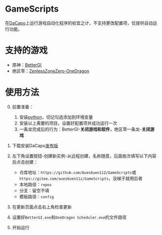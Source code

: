 # GameScripts

在[DaCapo](https://github.com/Aues6uen11Z/DaCapo)上运行游戏自动化程序的权宜之计，不支持更改配置项，仅提供自动运行功能。

# 支持的游戏

- 原神：[BetterGI](https://github.com/babalae/better-genshin-impact)
- 绝区零：[ZenlessZoneZero-OneDragon](https://github.com/DoctorReid/ZenlessZoneZero-OneDragon)

# 使用方法

0. 前置准备：
    1. 安装[python](https://www.python.org/ftp/python/3.11.9/python-3.11.9-embed-amd64.zip)，切记勾选添加到环境变量
    2. 安装以上需要的项目，设置好配置项并成功运行一次
    3. 一条龙完成后的行为：BetterGI-**关闭游戏和软件**，绝区零一条龙-**关闭游戏**
    
1. 下载安装DaCapo[发布版](https://github.com/Aues6uen11Z/DaCapo/releases/latest)
2. 左下角设置按钮-创建新实例-从远程创建，名称随意，后面依次填写以下内容后点击创建：
   - 仓库地址：`https://github.com/Aues6uen11Z/GameScripts`或`https://gitee.com/aues6uen11z/GameScripts`，没梯子就用后者
   - 本地路径：`repos`
   - 分支：留空不填
   - 模板路径：`config`
3. 在更新页面点击右上角检查更新
4. 设置好`BetterGI.exe`和`OneDragon Scheduler.exe`的文件路径
5. 开始运行

